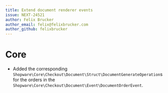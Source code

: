 ```yaml
---
title: Extend document renderer events
issue: NEXT-24521
author: Felix Brucker
author_email: felix@felixbrucker.com
author_github: felixbrucker
---
```

# Core
* Added the corresponding `Shopware\Core\Checkout\Document\Struct\DocumentGenerateOperation`s for the orders in the `Shopware\Core\Checkout\Document\Event\DocumentOrderEvent`.
